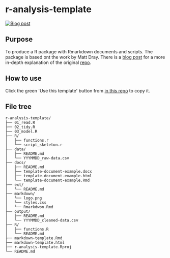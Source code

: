 # r-analysis-template

<!-- badges: start -->
[![Blog post](https://img.shields.io/badge/rostrum.blog-post-008900?labelColor=000000&logo=data%3Aimage%2Fgif%3Bbase64%2CR0lGODlhEAAQAPEAAAAAABWCBAAAAAAAACH5BAlkAAIAIf8LTkVUU0NBUEUyLjADAQAAACwAAAAAEAAQAAAC55QkISIiEoQQQgghRBBCiCAIgiAIgiAIQiAIgSAIgiAIQiAIgRAEQiAQBAQCgUAQEAQEgYAgIAgIBAKBQBAQCAKBQEAgCAgEAoFAIAgEBAKBIBAQCAQCgUAgEAgCgUBAICAgICAgIBAgEBAgEBAgEBAgECAgICAgECAQIBAQIBAgECAgICAgICAgECAQECAQICAgICAgICAgEBAgEBAgEBAgICAgICAgECAQIBAQIBAgECAgICAgIBAgECAQECAQIBAgICAgIBAgIBAgEBAgECAgECAgICAgICAgECAgECAgQIAAAQIKAAAh%2BQQJZAACACwAAAAAEAAQAAAC55QkIiESIoQQQgghhAhCBCEIgiAIgiAIQiAIgSAIgiAIQiAIgRAEQiAQBAQCgUAQEAQEgYAgIAgIBAKBQBAQCAKBQEAgCAgEAoFAIAgEBAKBIBAQCAQCgUAgEAgCgUBAICAgICAgIBAgEBAgEBAgEBAgECAgICAgECAQIBAQIBAgECAgICAgICAgECAQECAQICAgICAgICAgEBAgEBAgEBAgICAgICAgECAQIBAQIBAgECAgICAgIBAgECAQECAQIBAgICAgIBAgIBAgEBAgECAgECAgICAgICAgECAgECAgQIAAAQIKAAA7)](https://www.rostrum.blog/2019/06/11/r-repo-template/)
<!-- badges: end -->


## Purpose

To produce a R package with Rmarkdown documents and scripts. The package is based ont the work by Matt Dray. There is a [blog post](https://www.rostrum.blog/2019/06/11/r-repo-template/) for a more in-depth explanation of the original [repo](https://github.com/matt-dray/r-analysis-template).

## How to use

Click the green 'Use this template' button from [in this repo](https://github.com/Graham-Rush-19/RStudio_template) to copy it.

## File tree

```
r-analysis-template/
├── 01_read.R
├── 02_tidy.R
├── 03_model.R
├── R/
│   ├── functions.r
│   └── script_skeleton.r
├── data/
│   ├── README.md
│   └── YYYMMDD_raw-data.csv
├── docs/
│   ├── README.md
│   ├── template-document-example.docx
│   ├── template-document-example.html
│   └── template-document-example.Rmd
├── ext/
│   └── README.md
├── markdown/
│   └── logo.png
│   └── styles.css
│   └── Rmarkdwon.Rmd
├── output/
│   ├── README.md
│   └── YYYMMDD_cleaned-data.csv
├── R/
│   ├── functions.R
│   └── README.md
├── markdown-template.Rmd
├── markdown-template.html
├── r-analysis-template.Rproj
└── README.md
```
